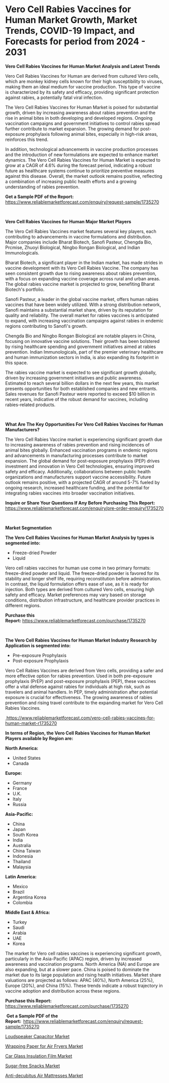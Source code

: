 <p><h1>Vero Cell Rabies Vaccines for Human Market Growth, Market Trends, COVID-19 Impact, and Forecasts for period from 2024 - 2031</h1></p><p><strong>Vero Cell Rabies Vaccines for Human Market Analysis and Latest Trends</strong></p>
<p><p>Vero Cell Rabies Vaccines for Human are derived from cultured Vero cells, which are monkey kidney cells known for their high susceptibility to viruses, making them an ideal medium for vaccine production. This type of vaccine is characterized by its safety and efficacy, providing significant protection against rabies, a potentially fatal viral infection. </p><p>The Vero Cell Rabies Vaccines for Human Market is poised for substantial growth, driven by increasing awareness about rabies prevention and the rise in animal bites in both developing and developed regions. Ongoing vaccination campaigns and government initiatives to control rabies spread further contribute to market expansion. The growing demand for post-exposure prophylaxis following animal bites, especially in high-risk areas, reinforces this trend.</p><p>In addition, technological advancements in vaccine production processes and the introduction of new formulations are expected to enhance market dynamics. The Vero Cell Rabies Vaccines for Human Market is expected to grow at a CAGR of 4.6% during the forecast period, indicating a robust future as healthcare systems continue to prioritize preventive measures against this disease. Overall, the market outlook remains positive, reflecting a combination of increasing public health efforts and a growing understanding of rabies prevention.</p></p>
<p><strong>Get a Sample PDF of the Report:&nbsp;</strong> <a href="https://www.reliablemarketforecast.com/enquiry/request-sample/1735270?utm_campaign=1082&utm_medium=2&utm_source=Github&utm_content=ia&utm_term=13102024&utm_id=vero-cell-rabies-vaccines-for-human">https://www.reliablemarketforecast.com/enquiry/request-sample/1735270</a></p>
<p>&nbsp;</p>
<p><strong>Vero Cell Rabies Vaccines for Human Major Market Players</strong></p>
<p><p>The Vero Cell Rabies Vaccines market features several key players, each contributing to advancements in vaccine formulations and distribution. Major companies include Bharat Biotech, Sanofi Pasteur, Chengda Bio, Prcmise, Zhuoyi Biological, Ningbo Rongan Biological, and Indian Immunologicals.</p><p>Bharat Biotech, a significant player in the Indian market, has made strides in vaccine development with its Vero Cell Rabies Vaccine. The company has seen consistent growth due to rising awareness about rabies prevention, with a focus on expanding vaccine coverage across rural and urban areas. The global rabies vaccine market is projected to grow, benefiting Bharat Biotech's portfolio.</p><p>Sanofi Pasteur, a leader in the global vaccine market, offers human rabies vaccines that have been widely utilized. With a strong distribution network, Sanofi maintains a substantial market share, driven by its reputation for quality and reliability. The overall market for rabies vaccines is anticipated to expand, with increasing vaccination campaigns against rabies in endemic regions contributing to Sanofi's growth.</p><p>Chengda Bio and Ningbo Rongan Biological are notable players in China, focusing on innovative vaccine solutions. Their growth has been bolstered by rising healthcare spending and government initiatives aimed at rabies prevention. Indian Immunologicals, part of the premier veterinary healthcare and human immunization sectors in India, is also expanding its footprint in this space.</p><p>The rabies vaccine market is expected to see significant growth globally, driven by increasing government initiatives and public awareness. Estimated to reach several billion dollars in the next few years, this market presents opportunities for both established companies and new entrants. Sales revenues for Sanofi Pasteur were reported to exceed $10 billion in recent years, indicative of the robust demand for vaccines, including rabies-related products.</p></p>
<p>&nbsp;</p>
<p><strong>What Are The Key Opportunities For Vero Cell Rabies Vaccines for Human Manufacturers?</strong></p>
<p><p>The Vero Cell Rabies Vaccine market is experiencing significant growth due to increasing awareness of rabies prevention and rising incidences of animal bites globally. Enhanced vaccination programs in endemic regions and advancements in manufacturing processes contribute to market expansion. The global demand for post-exposure prophylaxis (PEP) drives investment and innovation in Vero Cell technologies, ensuring improved safety and efficacy. Additionally, collaborations between public health organizations and manufacturers support vaccine accessibility. Future outlook remains positive, with a projected CAGR of around 5-7% fueled by ongoing research, increased healthcare funding, and the potential for integrating rabies vaccines into broader vaccination initiatives.</p></p>
<p><strong>Inquire or Share Your Questions If Any Before Purchasing This Report:</strong> <a href="https://www.reliablemarketforecast.com/enquiry/pre-order-enquiry/1735270?utm_campaign=1082&utm_medium=2&utm_source=Github&utm_content=ia&utm_term=13102024&utm_id=vero-cell-rabies-vaccines-for-human">https://www.reliablemarketforecast.com/enquiry/pre-order-enquiry/1735270</a></p>
<p>&nbsp;</p>
<p><strong>Market Segmentation</strong></p>
<p><strong>The Vero Cell Rabies Vaccines for Human Market Analysis by types is segmented into:</strong></p>
<p><ul><li>Freeze-dried Powder</li><li>Liquid</li></ul></p>
<p><p>Vero cell rabies vaccines for human use come in two primary formats: freeze-dried powder and liquid. The freeze-dried powder is favored for its stability and longer shelf life, requiring reconstitution before administration. In contrast, the liquid formulation offers ease of use, as it is ready for injection. Both types are derived from cultured Vero cells, ensuring high safety and efficacy. Market preferences may vary based on storage conditions, distribution infrastructure, and healthcare provider practices in different regions.</p></p>
<p><strong>Purchase this Report:&nbsp;</strong><a href="https://www.reliablemarketforecast.com/purchase/1735270?utm_campaign=1082&utm_medium=2&utm_source=Github&utm_content=ia&utm_term=13102024&utm_id=vero-cell-rabies-vaccines-for-human">https://www.reliablemarketforecast.com/purchase/1735270</a></p>
<p>&nbsp;</p>
<p><strong>The Vero Cell Rabies Vaccines for Human Market Industry Research by Application is segmented into:</strong></p>
<p><ul><li>Pre-exposure Prophylaxis</li><li>Post-exposure Prophylaxis</li></ul></p>
<p><p>Vero Cell Rabies Vaccines are derived from Vero cells, providing a safer and more effective option for rabies prevention. Used in both pre-exposure prophylaxis (PrEP) and post-exposure prophylaxis (PEP), these vaccines offer a vital defense against rabies for individuals at high risk, such as travelers and animal handlers. In PEP, timely administration after potential exposure is crucial for effectiveness. The growing awareness of rabies prevention and rising travel contribute to the expanding market for Vero Cell Rabies Vaccines.</p></p>
<p><a href="https://www.reliablemarketforecast.com/vero-cell-rabies-vaccines-for-human-market-r1735270?utm_campaign=1082&utm_medium=2&utm_source=Github&utm_content=ia&utm_term=13102024&utm_id=vero-cell-rabies-vaccines-for-human">&nbsp;https://www.reliablemarketforecast.com/vero-cell-rabies-vaccines-for-human-market-r1735270</a></p>
<p><strong>In terms of Region, the Vero Cell Rabies Vaccines for Human Market Players available by Region are:</strong></p>
<p>
    <p> <strong> North America: </strong>
        <ul>
            <li>United States</li>
            <li>Canada</li>
        </ul>
        </p> 
    <p> <strong> Europe: </strong>
        <ul>
            <li>Germany</li>
            <li>France</li>
            <li>U.K.</li>
            <li>Italy</li>
            <li>Russia</li>
        </ul>
        </p> 
    <p> <strong> Asia-Pacific: </strong>
        <ul>
            <li>China</li>
            <li>Japan</li>
            <li>South Korea</li>
            <li>India</li>
            <li>Australia</li>
            <li>China Taiwan</li>
            <li>Indonesia</li>
            <li>Thailand</li>
            <li>Malaysia</li>
        </ul>
        </p> 
    <p> <strong> Latin America: </strong>
        <ul>
            <li>Mexico</li>
            <li>Brazil</li>
            <li>Argentina Korea</li>
            <li>Colombia</li>
        </ul>
        </p> 
    <p> <strong> Middle East & Africa: </strong>
        <ul>
            <li>Turkey</li>
            <li>Saudi</li>
            <li>Arabia</li>
            <li>UAE</li>
            <li>Korea</li>
        </ul>
    </p>
    </p>
<p><p>The market for Vero cell rabies vaccines is experiencing significant growth, particularly in the Asia-Pacific (APAC) region, driven by increased awareness and vaccination programs. North America (NA) and Europe are also expanding, but at a slower pace. China is poised to dominate the market due to its large population and rising health initiatives. Market share valuations are projected as follows: APAC (40%), North America (25%), Europe (20%), and China (15%). These trends indicate a robust trajectory in vaccine adoption and distribution across these regions.</p></p>
<p><strong>Purchase this Report: </strong><a href="https://www.reliablemarketforecast.com/purchase/1735270?utm_campaign=1082&utm_medium=2&utm_source=Github&utm_content=ia&utm_term=13102024&utm_id=vero-cell-rabies-vaccines-for-human">https://www.reliablemarketforecast.com/purchase/1735270</a></p>
<p>&nbsp;<strong>Get a Sample PDF of the Report:&nbsp;&nbsp;</strong><a href="https://www.reliablemarketforecast.com/enquiry/request-sample/1735270?utm_campaign=1082&utm_medium=2&utm_source=Github&utm_content=ia&utm_term=13102024&utm_id=vero-cell-rabies-vaccines-for-human">https://www.reliablemarketforecast.com/enquiry/request-sample/1735270</a></p>
<p><strong></strong></p>
<p><p><a href="https://github.com/cleora2ime/Market-Research-Report-List-1/blob/main/loudspeaker-capacitor-market.md?utm_campaign=1082&utm_medium=2&utm_source=Github&utm_content=ia&utm_term=13102024&utm_id=vero-cell-rabies-vaccines-for-human">Loudspeaker Capacitor Market</a></p><p><a href="https://www.linkedin.com/pulse/global-wrapping-paper-air-fryers-industry-analysis-report-zxe4e?utm_campaign=1082&utm_medium=2&utm_source=Github&utm_content=ia&utm_term=13102024&utm_id=vero-cell-rabies-vaccines-for-human">Wrapping Paper for Air Fryers Market</a></p><p><a href="https://www.linkedin.com/pulse/car-glass-insulation-film-market-revolution-2024-2031-trends-wwu7f?utm_campaign=1082&utm_medium=2&utm_source=Github&utm_content=ia&utm_term=13102024&utm_id=vero-cell-rabies-vaccines-for-human">Car Glass Insulation Film Market</a></p><p><a href="https://www.linkedin.com/pulse/market-forecasting-change-global-sugar-free-snacks-dynamics-mgmlf?utm_campaign=1082&utm_medium=2&utm_source=Github&utm_content=ia&utm_term=13102024&utm_id=vero-cell-rabies-vaccines-for-human">Sugar-free Snacks Market</a></p><p><a href="https://github.com/marcouhbmammoc/Market-Research-Report-List-1/blob/main/anti-decubitus-air-mattresses-market.md?utm_campaign=1082&utm_medium=2&utm_source=Github&utm_content=ia&utm_term=13102024&utm_id=vero-cell-rabies-vaccines-for-human">Anti-decubitus Air Mattresses Market</a></p></p>